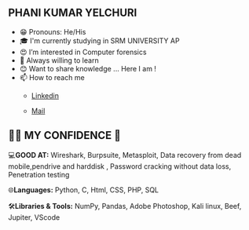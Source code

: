 ## PHANI KUMAR YELCHURI
- 😁 Pronouns: He/His
- 🎓 I'm currently studying in SRM UNIVERSITY AP
- 😍 I’m interested in Computer forensics
- 🌱 Always willing to learn
- 😊 Want to share knowledge ... Here I am !
- 📫 How to reach me 
     - [Linkedin](https://www.linkedin.com/in/phani-kumar-yelchuri-176187199)

     - [Mail](umasankar_yelchuri@srmap.edu.in)  

## 🕵️‍♂️ MY CONFIDENCE 🥱

💻**GOOD AT:** Wireshark, Burpsuite, Metasploit, Data recovery from dead mobile,pendrive and harddisk , Password cracking without data loss, Penetration testing

🌐**Languages:** Python, C, Html, CSS, PHP, SQL

🛠**Libraries & Tools:** NumPy, Pandas, Adobe Photoshop, Kali linux, Beef, Jupiter, VScode
